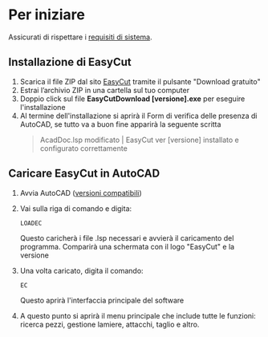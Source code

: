 # Per iniziare

Assicurati di rispettare i [requisiti di sistema](/guida/introduzione/requisiti-di-sistema.md).

## Installazione di EasyCut

1. Scarica il file ZIP dal sito [EasyCut](/) tramite il pulsante "Download gratuito"
2. Estrai l’archivio ZIP in una cartella sul tuo computer
3. Doppio click sul file **EasyCutDownload [versione].exe** per eseguire l'installazione
4. Al termine dell'installazione si aprirà il Form di verifica delle presenza di AutoCAD, se tutto va a buon fine apparirà la seguente scritta
   > AcadDoc.lsp modificato | EasyCut ver [versione] installato e configurato correttamente

## Caricare EasyCut in AutoCAD

1. Avvia AutoCAD ([versioni compatibili](/guida/introduzione/requisiti-di-sistema.md#versione-autocad-supportato))
2. Vai sulla riga di comando e digita:

   ```nginx
   LOADEC
   ```

   Questo caricherà i file .lsp necessari e avvierà il caricamento del programma. Comparirà una schermata con il logo "EasyCut" e la versione

3. Una volta caricato, digita il comando:

   ```nginx
   EC
   ```

   Questo aprirà l'interfaccia principale del software

4. A questo punto si aprirà il menu principale che include tutte le funzioni: ricerca pezzi, gestione lamiere, attacchi, taglio e altro.

<script setup lang="ts">
  import { useStructuredData } from '../../.vitepress/theme/composables/useStructuredData.ts';

  useStructuredData('HowTo');
</script>
